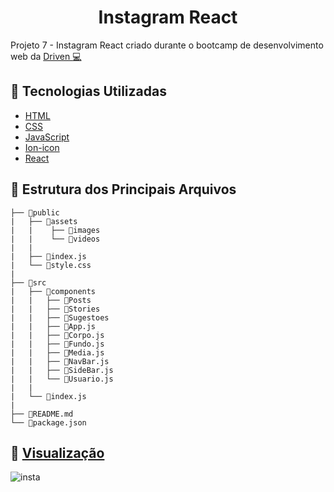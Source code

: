 <h1 align="center">Instagram React</h1>

Projeto 7 - Instagram React criado durante o bootcamp de desenvolvimento web da <a href="https://www.driven.com.br/" target="_blank">Driven :computer:</a>

## :robot: Tecnologias Utilizadas

- [HTML](https://developer.mozilla.org/pt-BR/docs/Web/HTML)
- [CSS](https://www.w3schools.com/css/)
- [JavaScript](https://developer.mozilla.org/pt-BR/docs/Web/JavaScript)
- [Ion-icon](https://ionic.io/ionicons)
- [React](https://pt-br.reactjs.org/)

## :file_folder: Estrutura dos Principais Arquivos

```
├── 📁public
|   ├── 📁assets
|   |    ├── 📁images
|   |    └── 📁videos
|   |
|   ├── 📄index.js
|   └── 📄style.css
|
├── 📁src
|   ├── 📁components
|   |   ├── 📁Posts
|   |   ├── 📁Stories
|   |   ├── 📁Sugestoes
|   |   ├── 📄App.js
|   |   ├── 📄Corpo.js
|   |   ├── 📄Fundo.js
|   |   ├── 📄Media.js
|   |   ├── 📄NavBar.js
|   |   ├── 📄SideBar.js
|   |   └── 📄Usuario.js
|   |
|   └── 📄index.js
|
├── 📄README.md
└── 📄package.json

```

## :eyes: [Visualização](guilhiz-react-instagram.netlify.app/)
![insta](https://user-images.githubusercontent.com/109693663/202929879-ab099a97-05d5-46f7-92b8-5e23310a2dfe.gif)
